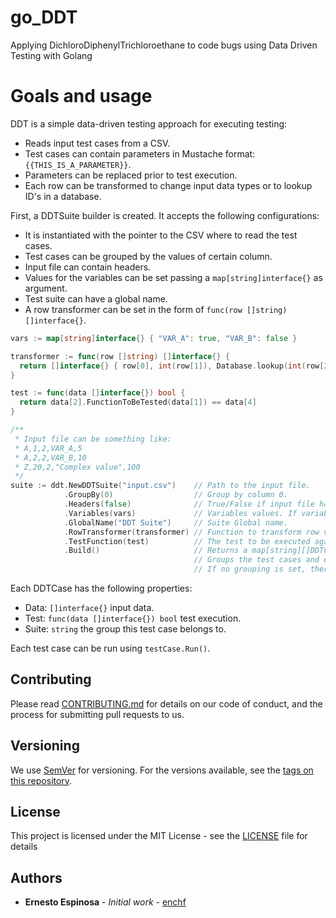 # go_DDT
Applying DichloroDiphenylTrichloroethane to code bugs using Data Driven Testing with Golang

# Goals and usage

DDT is a simple data-driven testing approach for executing testing:

* Reads input test cases from a CSV.
* Test cases can contain parameters in Mustache format: `{{THIS_IS_A_PARAMETER}}`.
* Parameters can be replaced prior to test execution.
* Each row can be transformed to change input data types or to lookup ID's in a database.

First, a DDTSuite builder is created. It accepts the following configurations:

* It is instantiated with the pointer to the CSV where to read the test cases.
* Test cases can be grouped by the values of certain column.
* Input file can contain headers.
* Values for the variables can be set passing a `map[string]interface{}` as argument.
* Test suite can have a global name.
* A row transformer can be set in the form of `func(row []string) []interface{}`.

```go
vars := map[string]interface{} { "VAR_A": true, "VAR_B": false }

transformer := func(row []string) []interface{} {
  return []interface{} { row[0], int(row[1]), Database.lookup(int(row[2])), row[3], int(row[4]) }
}

test := func(data []interface{}) bool {
  return data[2].FunctionToBeTested(data[1]) == data[4]
}

/**
 * Input file can be something like:
 * A,1,2,VAR_A,5
 * A,2,2,VAR_B,10
 * Z,20,2,"Complex value",100
 */
suite := ddt.NewDDTSuite("input.csv")    // Path to the input file.
            .GroupBy(0)                  // Group by column 0.
            .Headers(false)              // True/False if input file has headers.
            .Variables(vars)             // Variables values. If variable is not in the map it keeps the string value.
            .GlobalName("DDT Suite")     // Suite Global name.
            .RowTransformer(transformer) // Function to transform row values.
            .TestFunction(test)          // The test to be executed against all test cases.
            .Build()                     // Returns a map[string][]DDTCase.
                                         // Groups the test cases and each group have an array of test cases.
                                         // If no grouping is set, there is a single no-name group for all test cases.
```

Each DDTCase has the following properties:

* Data: `[]interface{}` input data.
* Test: `func(data []interface{}) bool` test execution.
* Suite: `string` the group this test case belongs to.

Each test case can be run using `testCase.Run()`.

## Contributing

Please read [CONTRIBUTING.md](CONTRIBUTING.md) for details on our code of conduct, and the process for submitting pull requests to us.

## Versioning

We use [SemVer](http://semver.org/) for versioning. For the versions available, see the [tags on this repository](https://github.com/enchf/go_DDT/tags). 

## License

This project is licensed under the MIT License - see the [LICENSE](LICENSE) file for details

## Authors

* **Ernesto Espinosa** - *Initial work* - [enchf](https://github.com/enchf)
